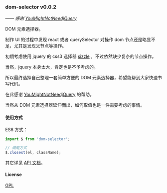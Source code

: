 
### dom-selector     v0.0.2

*—— 感谢 [YouMightNotNeedjQuery](http://YouMightNotNeedjQuery.com)*

DOM 元素选择器。

制作 UI 的过程中发现 react 或者 querySelector 对操作 dom 节点还是略显不足，尤其是发现父节点等操作。

初期考虑使用 jquery 的 css3 选择器 [sizzle](https://github.com/jquery/sizzle) ，不过依然缺少复杂的节点操作。

当然，jquery 本身太大，肯定也是不予考虑的。

所以最终选择自己整理一套简单方便的 DOM 元素选择器，希望能帮到大家快速书写代码。

在此感谢 [YouMightNotNeedjQuery](http://YouMightNotNeedjQuery.com) 的帮助。



当然从 DOM 元素选择器延伸而出，如何取值也是一件需要考虑的事情。

#### 使用方式

ES6 方式：

```javascript
import $ from 'dom-selector';

// 调用方式
$.closest(el, className);
```

其它详见 [API 文档](https://github.com/ecidi/dom-selector/blob/v0.0.1/API.md)。

#### License

[GPL](https://tldrlegal.com/license/gnu-general-public-license-v2)







